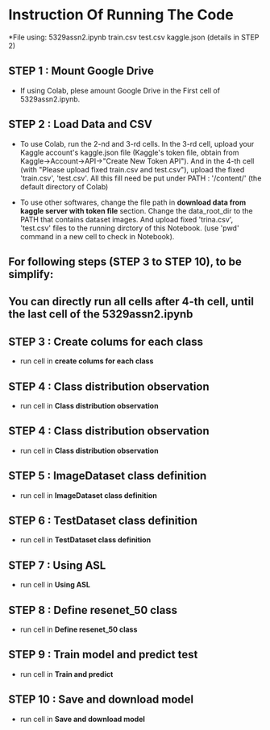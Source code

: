 # Instruction Of Running The Code

*File using:
	5329assn2.ipynb
	train.csv
	test.csv
	kaggle.json (details in STEP 2)

## STEP 1 : Mount Google Drive
* If using Colab, plese amount Google Drive in the First cell of 5329assn2.ipynb.

## STEP 2 : Load Data and CSV

* To use Colab, run the 2-nd and 3-rd cells. In the 3-rd cell, upload your Kaggle account's kaggle.json file (Kaggle's token file, obtain from Kaggle->Account->API->"Create New Token API"). And in the 4-th cell (with "Please upload fixed train.csv and test.csv"), upload the fixed 'train.csv', 'test.csv'. All this fill need be put under PATH : '/content/' (the default directory of Colab)

* To use other softwares, change the file path in **download data from kaggle server with token file** section. Change the data_root_dir to the PATH that contains dataset images. And upload fixed 'trina.csv', 'test.csv' files to the running dirctory of this Notebook. (use 'pwd' command in a new cell to check in Notebook).

## For following steps (STEP 3 to STEP 10), to be simplify:
## You can directly run all cells after 4-th cell, until the last cell of the 5329assn2.ipynb

## STEP 3 : Create colums for each class
* run cell in **create colums for each class**

## STEP 4 : Class distribution observation
* run cell in **Class distribution observation**

## STEP 4 : Class distribution observation
* run cell in **Class distribution observation**

## STEP 5 : ImageDataset class definition
* run cell in **ImageDataset class definition**

## STEP 6 : TestDataset class definition
* run cell in **TestDataset class definition**

## STEP 7 : Using ASL
* run cell in **Using ASL**

## STEP 8 : Define resenet_50 class
* run cell in **Define resenet_50 class**

## STEP 9 : Train model and predict test
* run cell in **Train and predict**

## STEP 10 : Save and download model
* run cell in **Save and download model**

